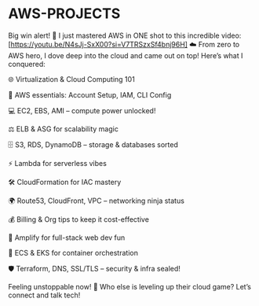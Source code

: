 # AWS-PROJECTS

Big win alert! 🎉 I just mastered AWS in ONE shot to this incredible video: [https://youtu.be/N4sJj-SxX00?si=V7TRSzxSf4bnj96H] ☁️ From zero to AWS hero, I dove deep into the cloud and came out on top! Here’s what I conquered:

🌐 Virtualization & Cloud Computing 101

🚀 AWS essentials: Account Setup, IAM, CLI Config

💻 EC2, EBS, AMI – compute power unlocked!

⚖️ ELB & ASG for scalability magic

🗄️ S3, RDS, DynamoDB – storage & databases sorted

⚡ Lambda for serverless vibes

🛠️ CloudFormation for IAC mastery

🌍 Route53, CloudFront, VPC – networking ninja status

💰 Billing & Org tips to keep it cost-effective

🎨 Amplify for full-stack web dev fun

🐳 ECS & EKS for container orchestration

🛡️ Terraform, DNS, SSL/TLS – security & infra sealed!

Feeling unstoppable now! 💪 Who else is leveling up their cloud game? Let’s connect and talk tech! 
